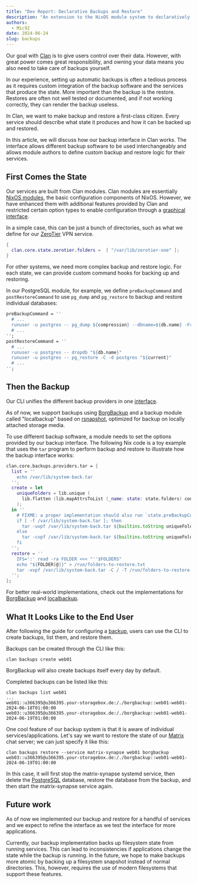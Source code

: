 ```yaml
---
title: "Dev Report: Declarative Backups and Restore"
description: "An extension to the NixOS module system to declaratively describe how application state is backed up and restored."
authors:
  - Mic92
date: 2024-06-24
slug: backups
---
```


Our goal with [Clan](https://clan.lol/) is to give users control over their
data. However, with great power comes great responsibility, and owning your data
means you also need to take care of backups yourself.

In our experience, setting up automatic backups is often a tedious process as it
requires custom integration of the backup software and the services that produce
the state. More important than the backup is the restore. Restores are often not
well tested or documented, and if not working correctly, they can render the
backup useless.

In Clan, we want to make backup and restore a first-class citizen. Every service
should describe what state it produces and how it can be backed up and restored.

In this article, we will discuss how our backup interface in Clan works. The
interface allows different backup software to be used interchangeably and allows
module authors to define custom backup and restore logic for their services.

## First Comes the State

Our services are built from Clan modules. Clan modules are essentially
[NixOS modules](https://wiki.nixos.org/wiki/NixOS_modules), the basic
configuration components of NixOS. However, we have enhanced them with
additional features provided by Clan and restricted certain option types to
enable configuration through a
[graphical interface](https://docs.clan.lol/blog/2024/05/25/jsonschema-converter/).

In a simple case, this can be just a bunch of directories, such as what we
define for our [ZeroTier](https://www.zerotier.com/) VPN service.

```nix
{
  clan.core.state.zerotier.folders =  [ "/var/lib/zerotier-one" ];
}
```

For other systems, we need more complex backup and restore logic. For each
state, we can provide custom command hooks for backing up and restoring.

In our PostgreSQL module, for example, we define `preBackupCommand` and
`postRestoreCommand` to use `pg_dump` and `pg_restore` to backup and restore
individual databases:

```nix
preBackupCommand = ''
  # ...
  runuser -u postgres -- pg_dump ${compression} --dbname=${db.name} -Fc -c > "${current}.tmp"
  # ...
'';
postRestoreCommand = ''
  # ...
  runuser -u postgres -- dropdb "${db.name}"
  runuser -u postgres -- pg_restore -C -d postgres "${current}"
  # ...
'';
```

## Then the Backup

Our CLI unifies the different backup providers in one
[interface](https://docs.clan.lol/reference/cli/backups/).

As of now, we support backups using [BorgBackup](https://www.borgbackup.org/)
and a backup module called "localbackup" based on
[rsnapshot](https://rsnapshot.org/), optimized for backup on locally attached
storage media.

To use different backup software, a module needs to set the options provided by
our backup interface. The following Nix code is a toy example that uses the
`tar` program to perform backup and restore to illustrate how the backup
interface works:

```nix
clan.core.backups.providers.tar = {
  list = ''
    echo /var/lib/system-back.tar
  '';
  create = let
    uniqueFolders = lib.unique (
      lib.flatten (lib.mapAttrsToList (_name: state: state.folders) config.clan.core.state)
    );
  in ''
    # FIXME: a proper implementation should also run `state.preBackupCommand` of each state
    if [ -f /var/lib/system-back.tar ]; then
      tar -uvpf /var/lib/system-back.tar ${builtins.toString uniqueFolders}
    else
      tar -cvpf /var/lib/system-back.tar ${builtins.toString uniqueFolders}
    fi
  '';
  restore = ''
    IFS=':' read -ra FOLDER <<< "''$FOLDERS"
    echo "${FOLDER[@]}" > /run/folders-to-restore.txt
    tar -xvpf /var/lib/system-back.tar -C / -T /run/folders-to-restore.txt
  '';
};
```

For better real-world implementations, check out the implementations for
[BorgBackup](https://git.clan.lol/clan/clan-core/src/branch/main/clanModules/borgbackup/default.nix)
and
[localbackup](https://git.clan.lol/clan/clan-core/src/branch/main/clanModules/localbackup/default.nix).

## What It Looks Like to the End User

After following the guide for configuring a
[backup](https://docs.clan.lol/getting-started/backups/), users can use the CLI
to create backups, list them, and restore them.

Backups can be created through the CLI like this:

```
clan backups create web01
```

BorgBackup will also create backups itself every day by default.

Completed backups can be listed like this:

```
clan backups list web01
...
web01::u366395@u366395.your-storagebox.de:/./borgbackup::web01-web01-2024-06-18T01:00:00
web03::u366395@u366395.your-storagebox.de:/./borgbackup::web01-web01-2024-06-19T01:00:00
```

One cool feature of our backup system is that it is aware of individual
services/applications. Let's say we want to restore the state of our
[Matrix](https://matrix.org/) chat server; we can just specify it like this:

```
clan backups restore --service matrix-synapse web01 borgbackup web03::u366395@u366395.your-storagebox.de:/./borgbackup::web01-web01-2024-06-19T01:00:00
```

In this case, it will first stop the matrix-synapse systemd service, then delete
the [PostgreSQL](https://www.postgresql.org/) database, restore the database
from the backup, and then start the matrix-synapse service again.

## Future work

As of now we implemented our backup and restore for a handful of services and we
expect to refine the interface as we test the interface for more applications.

Currently, our backup implementation backs up filesystem state from running
services. This can lead to inconsistencies if applications change the state
while the backup is running. In the future, we hope to make backups more atomic
by backing up a filesystem snapshot instead of normal directories. This,
however, requires the use of modern filesystems that support these features.

